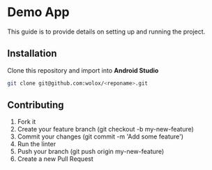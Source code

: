 # Demo App

This guide is to provide details on setting up and running the project.

## Installation
Clone this repository and import into **Android Studio**
```bash
git clone git@github.com:wolox/<reponame>.git
```
## Contributing

1. Fork it
2. Create your feature branch (git checkout -b my-new-feature)
3. Commit your changes (git commit -m 'Add some feature')
4. Run the linter
5. Push your branch (git push origin my-new-feature)
6. Create a new Pull Request
